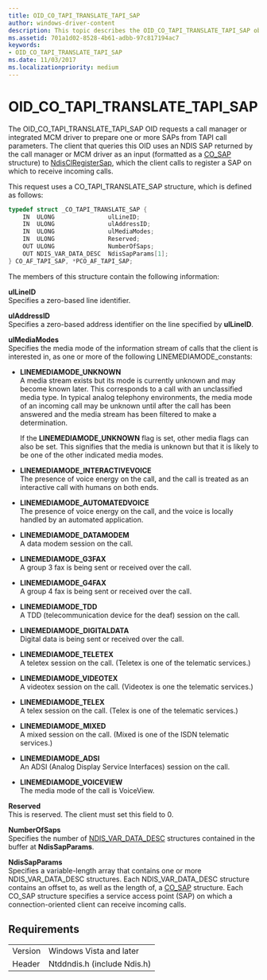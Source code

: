 ```yaml
---
title: OID_CO_TAPI_TRANSLATE_TAPI_SAP
author: windows-driver-content
description: This topic describes the OID_CO_TAPI_TRANSLATE_TAPI_SAP object identifier (OID).
ms.assetid: 701a1d02-8528-4b61-adbb-97c817194ac7
keywords:
- OID_CO_TAPI_TRANSLATE_TAPI_SAP
ms.date: 11/03/2017
ms.localizationpriority: medium
---
```


# OID_CO_TAPI_TRANSLATE_TAPI_SAP

The OID_CO_TAPI_TRANSLATE_TAPI_SAP OID requests a call manager or integrated MCM driver to prepare one or more SAPs from TAPI call parameters. The client that queries this OID uses an NDIS SAP returned by the call manager or MCM driver as an input (formatted as a [CO_SAP](https://msdn.microsoft.com/library/windows/hardware/ff545392) structure) to [NdisClRegisterSap](https://msdn.microsoft.com/library/windows/hardware/ff561648), which the client calls to register a SAP on which to receive incoming calls.

This request uses a CO_TAPI_TRANSLATE_SAP structure, which is defined as follows:

```c++
typedef struct _CO_TAPI_TRANSLATE_SAP {
    IN  ULONG               ulLineID;
    IN  ULONG               ulAddressID;
    IN  ULONG               ulMediaModes;
    IN  ULONG               Reserved;
    OUT ULONG               NumberOfSaps;
    OUT NDIS_VAR_DATA_DESC  NdisSapParams[1];
} CO_AF_TAPI_SAP, *PCO_AF_TAPI_SAP;
```

The members of this structure contain the following information:

**ulLineID**  
Specifies a zero-based line identifier.

**ulAddressID**  
Specifies a zero-based address identifier on the line specified by **ulLineID**.

**ulMediaModes**  
Specifies the media mode of the information stream of calls that the client is interested in, as one or more of the following LINEMEDIAMODE_constants: 

- **LINEMEDIAMODE_UNKNOWN**  
A media stream exists but its mode is currently unknown and may become known later. This corresponds to a call with an unclassified media type. In typical analog telephony environments, the media mode of an incoming call may be unknown until after the call has been answered and the media stream has been filtered to make a determination. 

    If the **LINEMEDIAMODE_UNKNOWN** flag is set, other media flags can also be set. This signifies that the media is unknown but that it is likely to be one of the other indicated media modes.

- **LINEMEDIAMODE_INTERACTIVEVOICE**  
The presence of voice energy on the call, and the call is treated as an interactive call with humans on both ends.

- **LINEMEDIAMODE_AUTOMATEDVOICE**  
The presence of voice energy on the call, and the voice is locally handled by an automated application.

- **LINEMEDIAMODE_DATAMODEM**  
A data modem session on the call.

- **LINEMEDIAMODE_G3FAX**  
A group 3 fax is being sent or received over the call.

- **LINEMEDIAMODE_G4FAX**  
A group 4 fax is being sent or received over the call.

- **LINEMEDIAMODE_TDD**  
A TDD (telecommunication device for the deaf) session on the call.

- **LINEMEDIAMODE_DIGITALDATA**  
Digital data is being sent or received over the call.

- **LINEMEDIAMODE_TELETEX**  
A teletex session on the call. (Teletex is one of the telematic services.)

- **LINEMEDIAMODE_VIDEOTEX**  
A videotex session on the call. (Videotex is one the telematic services.)

- **LINEMEDIAMODE_TELEX**  
A telex session on the call. (Telex is one of the telematic services.)

- **LINEMEDIAMODE_MIXED**  
A mixed session on the call. (Mixed is one of the ISDN telematic services.)

- **LINEMEDIAMODE_ADSI**  
An ADSI (Analog Display Service Interfaces) session on the call.

- **LINEMEDIAMODE_VOICEVIEW**  
The media mode of the call is VoiceView.

**Reserved**  
This is reserved. The client must set this field to 0.

**NumberOfSaps**  
Specifies the number of [NDIS_VAR_DATA_DESC](https://msdn.microsoft.com/library/windows/hardware/ff559020) structures contained in the buffer at **NdisSapParams**.

**NdisSapParams**  
Specifies a variable-length array that contains one or more NDIS_VAR_DATA_DESC structures. Each NDIS_VAR_DATA_DESC structure contains an offset to, as well as the length of, a [CO_SAP](https://msdn.microsoft.com/library/windows/hardware/ff545392) structure. Each CO_SAP structure specifies a service access point (SAP) on which a connection-oriented client can receive incoming calls.

## Requirements

| | |
| --- | --- |
| Version | Windows Vista and later |
| Header | Ntddndis.h (include Ndis.h) |

